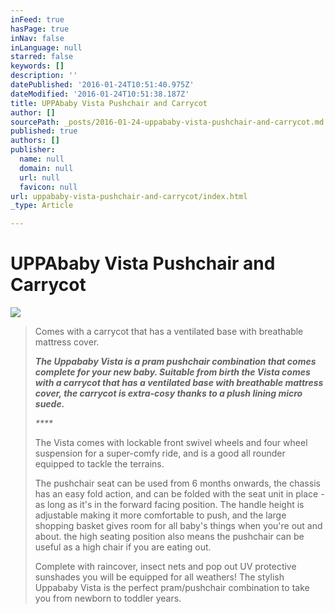 ```yaml
---
inFeed: true
hasPage: true
inNav: false
inLanguage: null
starred: false
keywords: []
description: ''
datePublished: '2016-01-24T10:51:40.975Z'
dateModified: '2016-01-24T10:51:38.187Z'
title: UPPAbaby Vista Pushchair and Carrycot
author: []
sourcePath: _posts/2016-01-24-uppababy-vista-pushchair-and-carrycot.md
published: true
authors: []
publisher:
  name: null
  domain: null
  url: null
  favicon: null
url: uppababy-vista-pushchair-and-carrycot/index.html
_type: Article

---
```

# UPPAbaby Vista Pushchair and Carrycot
![](https://the-grid-user-content.s3-us-west-2.amazonaws.com/90b92713-5e99-4923-b71c-c0873d76498b.jpg)

> Comes with a carrycot that has a ventilated base with breathable mattress cover.
> 
> _**The Uppababy Vista is a pram pushchair combination that comes complete for your new baby. Suitable from birth the Vista comes with a carrycot that has a ventilated base with breathable mattress cover, the carrycot is extra-cosy thanks to a plush lining micro suede.**_
> 
> _****_
> 
> The Vista comes with lockable front swivel wheels and four wheel suspension for a super-comfy ride, and is a good all rounder equipped to tackle the terrains.
> 
> The pushchair seat can be used from 6 months onwards, the chassis has an easy fold action, and can be folded with the seat unit in place - as long as it's in the forward facing position. The handle height is adjustable making it more comfortable to push, and the large shopping basket gives room for all baby's things when you're out and about. the high seating position also means the pushchair can be useful as a high chair if you are eating out.
> 
> Complete with raincover, insect nets and pop out UV protective sunshades you will be equipped for all weathers! The stylish Uppababy Vista is the perfect pram/pushchair combination to take you from newborn to toddler years.